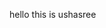 hello this is ushasree

<!---
Margamvamshikrishna/Margamvamshikrishna is a ✨ special ✨ repository because its `README.md` (this file) appears on your GitHub profile.
You can click the Preview link to take a look at your changes.
--->
